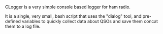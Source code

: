 CLogger is a very simple console based logger for ham radio.

It is a single, very small, bash script that uses the "dialog" tool, and pre-defined variables to quickly collect data about QSOs and save them concat them to a log file.
